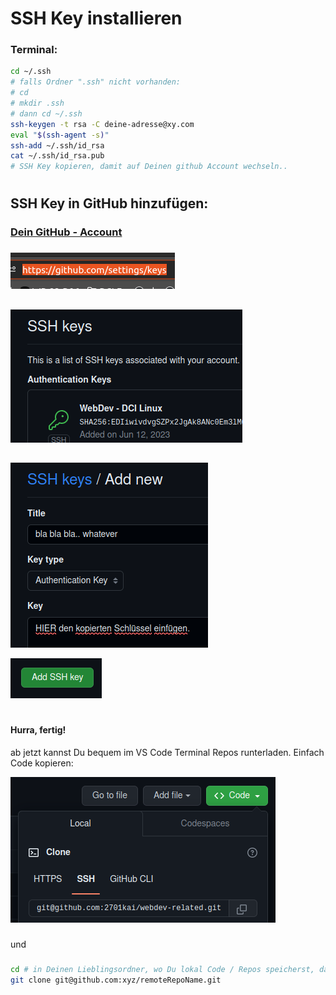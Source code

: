 # SSH Key installieren

### Terminal:

```bash
cd ~/.ssh
# falls Ordner ".ssh" nicht vorhanden:
# cd
# mkdir .ssh
# dann cd ~/.ssh
ssh-keygen -t rsa -C deine-adresse@xy.com
eval "$(ssh-agent -s)"
ssh-add ~/.ssh/id_rsa
cat ~/.ssh/id_rsa.pub
# SSH Key kopieren, damit auf Deinen github Account wechseln..
```

#

## SSH Key in GitHub hinzufügen:

### [Dein GitHub - Account](https://github.com/settings/keys)

###

![Alt text](image-4.png)

##

![Alt text](image-5.png)

##

![Alt text](image-6.png)

![Alt text](image-7.png)

#

#### Hurra, fertig!

ab jetzt kannst Du bequem im VS Code Terminal Repos runterladen.
Einfach Code kopieren:

![Alt text](image-8.png)

###

und

###

```bash
cd # in Deinen Lieblingsordner, wo Du lokal Code / Repos speicherst, darin
git clone git@github.com:xyz/remoteRepoName.git
```
